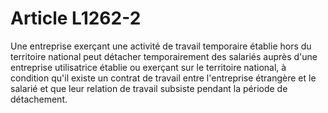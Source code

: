 # Article L1262-2

Une entreprise exerçant une activité de travail temporaire établie hors du territoire national peut détacher temporairement des salariés auprès d'une entreprise utilisatrice établie ou exerçant sur le territoire national, à condition qu'il existe un contrat de travail entre l'entreprise étrangère et le salarié et que leur relation de travail subsiste pendant la période de détachement.